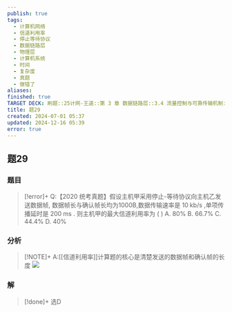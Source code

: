 ```yaml
---
publish: true
tags:
  - 计算机网络
  - 信道利用率
  - 停止等待协议
  - 数据链路层
  - 物理层
  - 计算机系统
  - 时间
  - 复杂度
  - 真题
  - 做错了
aliases: 
finished: true
TARGET DECK: 刷题::25计网-王道::第 3 章 数据链路层::3.4 流量控制与可靠传输机制::题29
title: 题29
created: 2024-07-01 05:37
updated: 2024-12-16 05:39
error: true
---
```

## 题29
### 题目
> [!error]+
> Q:【2020 统考真题】假设主机甲采用停止-等待协议向主机乙发送数据帧, 数据帧长与确认帧长均为1000B,数据传输速率是 ${10}\mathrm{\;{kb}}/\mathrm{s}$ ,单项传播延时是 ${200}\mathrm{\;{ms}}$ . 则主机甲的最大信道利用率为 ( )
> A. ${80}\%$ B. ${66.7}\%$ C. ${44.4}\%$ D. ${40}\%$
### 分析
> [!NOTE]+
> A:[[信道利用率]]计算题的核心是清楚发送的数据帧和确认帧的长度
> ![](https://img.hwenyi.tech/202407112238328.webp)
### 解
> [!done]+
> 选D
